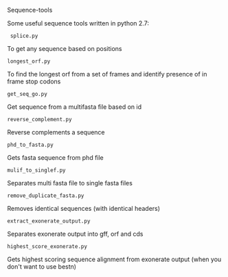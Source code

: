 Sequence-tools

Some useful sequence tools written in python 2.7:


	 splice.py
To get any sequence based on positions





	longest_orf.py
To find the longest orf from a set of frames and identify presence of in frame stop codons





	get_seq_go.py
Get sequence from a multifasta file based on id





	reverse_complement.py
Reverse complements a sequence





	phd_to_fasta.py
Gets fasta sequence from phd file





	mulif_to_singlef.py
Separates multi fasta file to single fasta files





	remove_duplicate_fasta.py
Removes identical sequences (with identical headers)





	extract_exonerate_output.py
Separates exonerate output into gff, orf and cds





	highest_score_exonerate.py
Gets highest scoring sequence alignment from exonerate output (when you don't want to use bestn)



